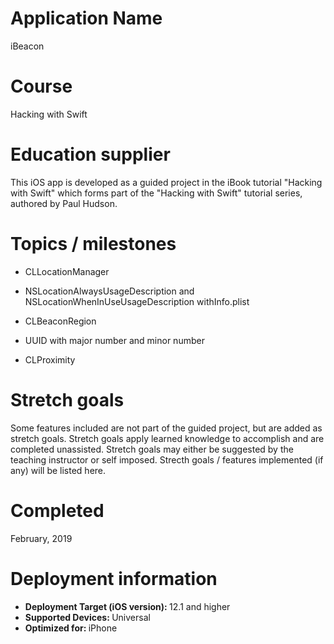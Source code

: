 # Application Name
iBeacon

# Course
Hacking with Swift

# Education supplier
This iOS app is developed as a guided project in the iBook tutorial "Hacking with Swift" which forms part of the "Hacking with Swift" tutorial series, authored by Paul Hudson. 

# Topics / milestones

- CLLocationManager

- NSLocationAlwaysUsageDescription and NSLocationWhenInUseUsageDescription withInfo.plist

- CLBeaconRegion 

- UUID with major number and minor number

- CLProximity

# Stretch goals
Some features included are not part of the guided project, but are added as stretch goals. Stretch goals apply learned knowledge to accomplish and are completed unassisted. Stretch goals may either be suggested by the teaching instructor or self imposed. Strecth goals / features implemented (if any) will be listed here.

# Completed
February, 2019

# Deployment information
- <strong>Deployment Target (iOS version): </strong>12.1 and higher
- <strong>Supported Devices: </strong>Universal
- <strong>Optimized for: </strong>iPhone
